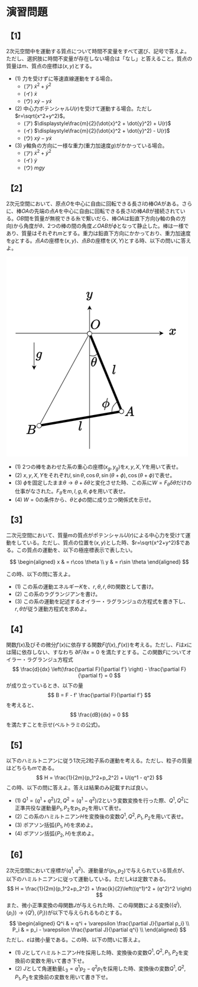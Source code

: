 # 演習問題

## 【1】

2次元空間中を運動する質点について時間不変量をすべて選び、記号で答えよ。ただし、選択肢に時間不変量が存在しない場合は「なし」と答えること。質点の質量は$m$、質点の座標は$(x,y)$とする。

* (1) 力を受けずに等速直線運動をする場合。
  * (ア) $\dot{x}^2 + \dot{y}^2$
  * (イ) $\dot{x}$
  * (ウ) $x\dot{y} - y\dot{x}$
* (2) 中心力ポテンシャル$U(r)$を受けて運動する場合。ただし$r=\sqrt{x^2+y^2}$。
  * (ア) $\displaystyle\frac{m}{2}(\dot{x}^2 + \dot{y}^2) + U(r)$
  * (イ) $\displaystyle\frac{m}{2}(\dot{x}^2 + \dot{y}^2) - U(r)$
  * (ウ) $x\dot{y} - y\dot{x}$
* (3) $y$軸負の方向に一様な重力(重力加速度$g$)がかかっている場合。
  * (ア) $\dot{x}^2 + \dot{y}^2$
  * (イ) $\dot{y}$
  * (ウ) $mgy$

## 【2】

2次元空間において、原点$O$を中心に自由に回転できる長さ$l$の棒$OA$がある。さらに、棒$OA$の先端の点$A$を中心に自由に回転できる長さ$l$の棒$AB$が接続されている。$OB$間を質量が無視できる糸で繋いだら、棒$OA$は鉛直下方向($y$軸の負の方向)から角度が$\theta$、2つの棒の間の角度$\angle OAB$が$\phi$となって静止した。棒は一様であり、質量はそれぞれ$m$とする。重力は鉛直下方向にかかっており、重力加速度を$g$とする。点$A$の座標を$(x,y)$、点$B$の座標を$(X,Y)$とする時、以下の問いに答えよ。

![ヒンジと紐による釣り合い](fig/triangle.png)

* (1) 2つの棒をあわせた系の重心の座標$(x_g, y_g)$を$x, y, X, Y$を用いて表せ。
* (2) $x, y, X, Y$をそれぞれ$l, \sin \theta, \cos \theta, \sin (\theta+\phi), \cos (\theta + \phi)$で表せ。
* (3) $\phi$を固定したまま$\theta \rightarrow \theta + \delta \theta$と変化させた時、この系に$W = F_\theta \delta \theta$だけの仕事がなされた。$F_\theta$を$m,l,g,\theta, \phi$を用いて表せ。
* (4) $W = 0$の条件から、$\theta$と$\phi$の間に成り立つ関係式を示せ。

## 【3】

二次元空間において、質量$m$の質点がポテンシャル$U(r)$による中心力を受けて運動をしている。ただし、質点の位置を$(x,y)$とした時、$r=\sqrt{x^2+y^2}$である。この質点の運動を、以下の極座標表示で表したい。

$$
    \begin{aligned}
        x & = r\cos \theta \\
        y & = r\sin \theta
    \end{aligned}
$$

この時、以下の問に答えよ。

* (1) この系の運動エネルギー$K$を、$r, \theta, \dot{r}, \dot{\theta}$の関数として書け。
* (2) この系のラグランジアンを書け。
* (3) この系の運動を記述するオイラー・ラグランジュの方程式を書き下し、$r, \theta$が従う運動方程式を求めよ。

## 【4】

関数$f(x)$及びその微分$f'(x)$に依存する関数$F(f(x), f'(x))$を考える。ただし、$F$は$x$には陽に依存しない、すなわち $\partial F/\partial x = 0$ を満たすとする。この関数$F$についてオイラー・ラグランジュ方程式
$$
    \frac{d}{dx} \left(\frac{\partial F}{\partial f'} \right)
    - \frac{\partial F}{\partial f} = 0
$$
が成り立っているとき、以下の量
$$
    B = F - f' \frac{\partial F}{\partial f'}
$$
を考えると、
$$
    \frac{dB}{dx} = 0
$$
を満たすことを示せ(ベルトラミの公式)。

## 【5】

以下のハミルトニアンに従う1次元2粒子系の運動を考える。ただし、粒子の質量はどちらも$m$である。
$$
  H = \frac{1}{2m}(p_1^2+p_2^2) + U(q^1 - q^2)
$$
この時、以下の問に答えよ。答えは結果のみ記載すれば良い。

* (1) $Q^1 = (q^1 + q^2)/2, Q^2 = (q^1 - q^2)/2$という変数変換を行った際、$Q^1, Q^2$に正準共役な運動量$P_1, P_2$を$p_1, p_2$を用いて表せ。
* (2)  この系のハミルトニアン$H$を変換後の変数$Q^1, Q^2, P_1, P_2$を用いて表せ。
* (3) ポアソン括弧$\{P_1, H\}$を求めよ。
* (4) ポアソン括弧$\{P_2, H\}$を求めよ。

## 【6】

2次元空間において座標が$(q^1, q^2)$、運動量が$(p_1, p_2)$で与えられている質点が、以下のハミルトニアンに従って運動している。ただし$k$は定数である。
$$
  H = \frac{1}{2m}(p_1^2+p_2^2) + \frac{k}{2}\left((q^1)^2 + (q^2)^2 \right)
$$
また、微小正準変換の母関数$J$が与えられた時、この母関数による変換$(\{q^i\},\{p_i\}) \rightarrow \{Q^i\},\{P_i\})$が以下で与えられるものとする。
$$
  \begin{aligned}
    Q^i & = q^i + \varepsilon \frac{\partial J}{\partial p_i} \\
    P_i & = p_i - \varepsilon \frac{\partial J}{\partial q^i} \\
  \end{aligned}
$$
ただし、$\varepsilon$は微小量である。この時、以下の問いに答えよ。

* (1) $J$としてハミルトニアン$H$を採用した時、変換後の変数$Q^1, Q^2, P_1, P_2$を変換前の変数を用いて書き下せ。
* (2) $J$として角運動量$L_3 = q^1p_2 - q^2p_1$を採用した時、変換後の変数$Q^1, Q^2, P_1, P_2$を変換前の変数を用いて書き下せ。
